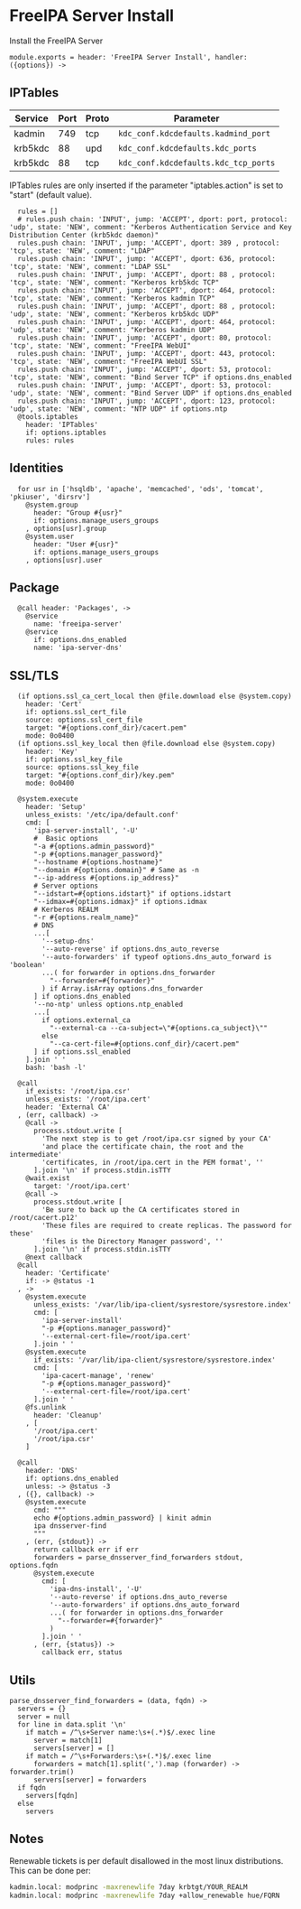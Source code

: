 
# FreeIPA Server Install

Install the FreeIPA Server

    module.exports = header: 'FreeIPA Server Install', handler: ({options}) ->
    
## IPTables

| Service    | Port | Proto | Parameter                            |
|------------|------|-------|--------------------------------------|
| kadmin     | 749  | tcp   | `kdc_conf.kdcdefaults.kadmind_port`  |
| krb5kdc    | 88   | upd   | `kdc_conf.kdcdefaults.kdc_ports`     |
| krb5kdc    | 88   | tcp   | `kdc_conf.kdcdefaults.kdc_tcp_ports` |

IPTables rules are only inserted if the parameter "iptables.action" is set to
"start" (default value).

      rules = []
      # rules.push chain: 'INPUT', jump: 'ACCEPT', dport: port, protocol: 'udp', state: 'NEW', comment: "Kerberos Authentication Service and Key Distribution Center (krb5kdc daemon)"
      rules.push chain: 'INPUT', jump: 'ACCEPT', dport: 389 , protocol: 'tcp', state: 'NEW', comment: "LDAP"
      rules.push chain: 'INPUT', jump: 'ACCEPT', dport: 636, protocol: 'tcp', state: 'NEW', comment: "LDAP SSL"
      rules.push chain: 'INPUT', jump: 'ACCEPT', dport: 88 , protocol: 'tcp', state: 'NEW', comment: "Kerberos krb5kdc TCP"
      rules.push chain: 'INPUT', jump: 'ACCEPT', dport: 464, protocol: 'tcp', state: 'NEW', comment: "Kerberos kadmin TCP"
      rules.push chain: 'INPUT', jump: 'ACCEPT', dport: 88 , protocol: 'udp', state: 'NEW', comment: "Kerberos krb5kdc UDP"
      rules.push chain: 'INPUT', jump: 'ACCEPT', dport: 464, protocol: 'udp', state: 'NEW', comment: "Kerberos kadmin UDP"
      rules.push chain: 'INPUT', jump: 'ACCEPT', dport: 80, protocol: 'tcp', state: 'NEW', comment: "FreeIPA WebUI"
      rules.push chain: 'INPUT', jump: 'ACCEPT', dport: 443, protocol: 'tcp', state: 'NEW', comment: "FreeIPA WebUI SSL"
      rules.push chain: 'INPUT', jump: 'ACCEPT', dport: 53, protocol: 'tcp', state: 'NEW', comment: "Bind Server TCP" if options.dns_enabled
      rules.push chain: 'INPUT', jump: 'ACCEPT', dport: 53, protocol: 'udp', state: 'NEW', comment: "Bind Server UDP" if options.dns_enabled
      rules.push chain: 'INPUT', jump: 'ACCEPT', dport: 123, protocol: 'udp', state: 'NEW', comment: "NTP UDP" if options.ntp
      @tools.iptables
        header: 'IPTables'
        if: options.iptables
        rules: rules

## Identities

      for usr in ['hsqldb', 'apache', 'memcached', 'ods', 'tomcat', 'pkiuser', 'dirsrv']
        @system.group
          header: "Group #{usr}"
          if: options.manage_users_groups
        , options[usr].group
        @system.user
          header: "User #{usr}"
          if: options.manage_users_groups
        , options[usr].user

## Package

      @call header: 'Packages', ->
        @service
          name: 'freeipa-server'
        @service
          if: options.dns_enabled
          name: 'ipa-server-dns'

## SSL/TLS

      (if options.ssl_ca_cert_local then @file.download else @system.copy)
        header: 'Cert'
        if: options.ssl_cert_file
        source: options.ssl_cert_file
        target: "#{options.conf_dir}/cacert.pem"
        mode: 0o0400
      (if options.ssl_key_local then @file.download else @system.copy)
        header: 'Key'
        if: options.ssl_key_file
        source: options.ssl_key_file
        target: "#{options.conf_dir}/key.pem"
        mode: 0o0400

      @system.execute
        header: 'Setup'
        unless_exists: '/etc/ipa/default.conf'
        cmd: [
          'ipa-server-install', '-U'
          #  Basic options
          "-a #{options.admin_password}"
          "-p #{options.manager_password}"
          "--hostname #{options.hostname}"
          "--domain #{options.domain}" # Same as -n
          "--ip-address #{options.ip_address}"
          # Server options
          "--idstart=#{options.idstart}" if options.idstart
          "--idmax=#{options.idmax}" if options.idmax
          # Kerberos REALM
          "-r #{options.realm_name}"
          # DNS
          ...[
            '--setup-dns'
            '--auto-reverse' if options.dns_auto_reverse
            '--auto-forwarders' if typeof options.dns_auto_forward is 'boolean'
            ...( for forwarder in options.dns_forwarder
              "--forwarder=#{forwarder}"
            ) if Array.isArray options.dns_forwarder
          ] if options.dns_enabled
          '--no-ntp' unless options.ntp_enabled
          ...[
            if options.external_ca
              "--external-ca --ca-subject=\"#{options.ca_subject}\""
            else
              "--ca-cert-file=#{options.conf_dir}/cacert.pem"
          ] if options.ssl_enabled
        ].join ' '
        bash: 'bash -l'
      
      @call
        if_exists: '/root/ipa.csr'
        unless_exists: '/root/ipa.cert'
        header: 'External CA'
      , (err, callback) ->
        @call ->
          process.stdout.write [
            'The next step is to get /root/ipa.csr signed by your CA'
            'and place the certificate chain, the root and the intermediate'
            'certificates, in /root/ipa.cert in the PEM format', ''
          ].join '\n' if process.stdin.isTTY
        @wait.exist
          target: '/root/ipa.cert'
        @call ->
          process.stdout.write [
            'Be sure to back up the CA certificates stored in /root/cacert.p12'
            'These files are required to create replicas. The password for these'
            'files is the Directory Manager password', ''
          ].join '\n' if process.stdin.isTTY
        @next callback
      @call
        header: 'Certificate'
        if: -> @status -1
      , ->
        @system.execute
          unless_exists: '/var/lib/ipa-client/sysrestore/sysrestore.index'
          cmd: [
            'ipa-server-install'
            "-p #{options.manager_password}"
            '--external-cert-file=/root/ipa.cert'
          ].join ' '
        @system.execute
          if_exists: '/var/lib/ipa-client/sysrestore/sysrestore.index'
          cmd: [
            'ipa-cacert-manage', 'renew'
            "-p #{options.manager_password}"
            '--external-cert-file=/root/ipa.cert'
          ].join ' '
        @fs.unlink
          header: 'Cleanup'
        , [
          '/root/ipa.cert'
          '/root/ipa.csr'
        ]
        
      @call
        header: 'DNS'
        if: options.dns_enabled
        unless: -> @status -3
      , ({}, callback) ->
        @system.execute
          cmd: """
          echo #{options.admin_password} | kinit admin
          ipa dnsserver-find
          """
        , (err, {stdout}) ->
          return callback err if err
          forwarders = parse_dnsserver_find_forwarders stdout, options.fqdn
          @system.execute
            cmd: [
              'ipa-dns-install', '-U'
              '--auto-reverse' if options.dns_auto_reverse
              '--auto-forwarders' if options.dns_auto_forward
              ...( for forwarder in options.dns_forwarder
                "--forwarder=#{forwarder}"
              )
            ].join ' '
          , (err, {status}) ->
            callback err, status

## Utils

    parse_dnsserver_find_forwarders = (data, fqdn) ->
      servers = {}
      server = null
      for line in data.split '\n'
        if match = /^\s+Server name:\s+(.*)$/.exec line
          server = match[1]
          servers[server] = []
        if match = /^\s+Forwarders:\s+(.*)$/.exec line
          forwarders = match[1].split(',').map (forwarder) -> forwarder.trim()
          servers[server] = forwarders
      if fqdn
        servers[fqdn]
      else
        servers

## Notes

Renewable tickets is per default disallowed in the most linux distributions. This can be done per:

```bash
kadmin.local: modprinc -maxrenewlife 7day krbtgt/YOUR_REALM
kadmin.local: modprinc -maxrenewlife 7day +allow_renewable hue/FQRN
```
